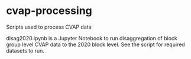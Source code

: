 # cvap-processing
Scripts used to process CVAP data

disag2020.ipynb is a Jupyter Notebook to run disaggregation of block group level CVAP data to the 2020 block level. See the script for required datasets to run.
